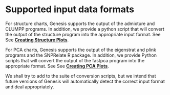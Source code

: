 # Supported input data formats

For structure charts, Genesis supports the output of the admixture and CLUMPP programs. In addition, we provide a python script that will convert the output of the structure program into the appropriate input format. See See [**Creating Structure Plots**](./admixture/index.md).

For PCA charts, Genesis supports the output of the eigenstrat and plink programs and the SNPRelate R package. In addition, we provide Python scripts that will convert the output of the fastpca program into the appropriate format. See See [**Creating PCA Plots**](./pca/index.md).

We shall try to add to the suite of conversion scripts, but we intend that future versions of Genesis will automatically detect the correct input format and deal appropriately.
